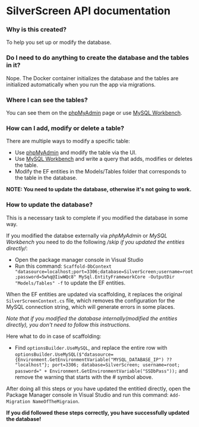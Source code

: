 # SilverScreen API documentation #

### Why is this created? ###
To help you set up or modify the database.

### Do I need to do anything to create the database and the tables in it? ###
Nope. The Docker container initializes the database and the tables are initialized automatically when you run the app via migrations.

### Where I can see the tables? ###
You can see them on the [phpMyAdmin](http://localhost:5050/) page or use [MySQL Workbench](https://www.mysql.com/products/workbench/).

### How can I add, modify or delete a table? ###
There are multiple ways to modify a specific table:

* Use [phpMyAdmin](http://localhost:5050/) and modify the table via the UI.
* Use [MySQL Workbench](https://www.mysql.com/products/workbench/) and write a query that adds, modifies or deletes the table. 
* Modify the EF entities in the Models/Tables folder that corresponds to the table in the database.

**NOTE: You need to update the database, otherwise it's not going to work.**

### How to update the database? ###
This is a necessary task to complete if you modified the database in some way.

If you modified the databse externally via *phpMyAdmin* or *MySQL Workbench* you need to do the following */skip if you updated the entities directly/*:

* Open the package manager console in Visual Studio
* Run this command: `Scaffold-DbContext "datasource=localhost;port=3306;database=SilverScreen;username=root;password=5w%q@IiwWQc8" MySql.EntityFrameworkCore -OutputDir "Models/Tables" -f` to update the EF entities. 

When the EF entities are updated via scaffolding, it replaces the original `SilverScreenContext.cs` file, which removes the configuration for the MySQL connection string, which will generate errors in some places.

*Note that if you modified the database internally(modified the entities directly), you don't need to follow this instructions.* 

Here what to do in case of scaffolding:

* Find `optionsBuilder.UseMySQL`, and replace the entire row with `optionsBuilder.UseMySQL($"datasource={Environment.GetEnvironmentVariable("MYSQL_DATABASE_IP") ?? "localhost"}; port=3306; database=SilverScreen; username=root; password=" + Environment.GetEnvironmentVariable("SSDbPass"));` and remove the warning that starts with the # symbol above.

After doing all this steps or you have updated the entitied directly, open the Package Manager console in Visual Studio and run this command: `Add-Migration NameOfTheMigraion`.

**If you did followed these steps correctly, you have successfully updated the database!**

